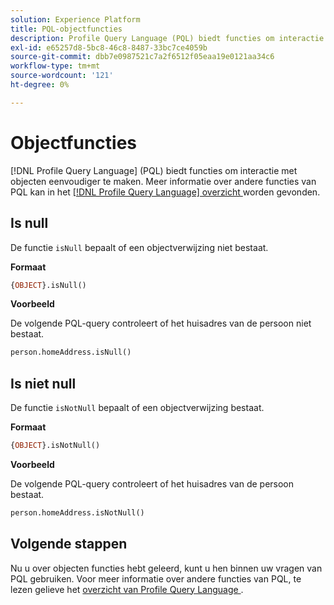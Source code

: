 ```yaml
---
solution: Experience Platform
title: PQL-objectfuncties
description: Profile Query Language (PQL) biedt functies om interactie met objecten eenvoudiger te maken.
exl-id: e65257d8-5bc8-46c8-8487-33bc7ce4059b
source-git-commit: dbb7e0987521c7a2f6512f05eaa19e0121aa34c6
workflow-type: tm+mt
source-wordcount: '121'
ht-degree: 0%

---
```


# Objectfuncties

[!DNL Profile Query Language] (PQL) biedt functies om interactie met objecten eenvoudiger te maken. Meer informatie over andere functies van PQL kan in het [[!DNL Profile Query Language]  overzicht ](./overview.md) worden gevonden.

## Is null

De functie `isNull` bepaalt of een objectverwijzing niet bestaat.

**Formaat**

```sql
{OBJECT}.isNull()
```

**Voorbeeld**

De volgende PQL-query controleert of het huisadres van de persoon niet bestaat.

```sql
person.homeAddress.isNull()
```

## Is niet null

De functie `isNotNull` bepaalt of een objectverwijzing bestaat.

**Formaat**

```sql
{OBJECT}.isNotNull()
```

**Voorbeeld**

De volgende PQL-query controleert of het huisadres van de persoon bestaat.

```sql
person.homeAddress.isNotNull()
```

## Volgende stappen

Nu u over objecten functies hebt geleerd, kunt u hen binnen uw vragen van PQL gebruiken. Voor meer informatie over andere functies van PQL, te lezen gelieve het [ overzicht van Profile Query Language ](./overview.md).
